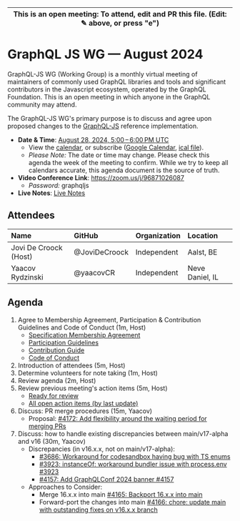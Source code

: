 | This is an open meeting: To attend, edit and PR this file. (Edit: ✎ above, or press "e") |
| ---------------------------------------------------------------------------------------- |

# GraphQL JS WG — August 2024

GraphQL-JS WG (Working Group) is a monthly virtual meeting of maintainers of
commonly used GraphQL libraries and tools and significant contributors in the
Javascript ecosystem, operated by the GraphQL Foundation. This is an open
meeting in which anyone in the GraphQL community may attend.

The GraphQL-JS WG's primary purpose is to discuss and agree upon proposed
changes to the [GraphQL-JS](https://github.com/graphql/graphql-spec) reference
implementation.


- **Date & Time**: [August 28, 2024, 5:00 – 6:00 PM UTC](https://www.timeanddate.com/worldclock/converter.html?iso=20240828T170000&p1=224&p2=179&p3=136&p4=268&p5=367&p6=438&p7=248&p8=240)
  - View the [calendar][], or subscribe ([Google Calendar][], [ical file][]).
  - _Please Note:_ The date or time may change. Please check this agenda the
    week of the meeting to confirm. While we try to keep all calendars accurate,
    this agenda document is the source of truth.
- **Video Conference Link**: https://zoom.us/j/96871026087
  - _Password:_ graphqljs
- **Live Notes**: [Live Notes][]

[calendar]: https://calendar.google.com/calendar/embed?src=linuxfoundation.org_ik79t9uuj2p32i3r203dgv5mo8%40group.calendar.google.com
[google calendar]: https://calendar.google.com/calendar?cid=bGludXhmb3VuZGF0aW9uLm9yZ19pazc5dDl1dWoycDMyaTNyMjAzZGd2NW1vOEBncm91cC5jYWxlbmRhci5nb29nbGUuY29t
[ical file]: https://calendar.google.com/calendar/ical/linuxfoundation.org_ik79t9uuj2p32i3r203dgv5mo8%40group.calendar.google.com/public/basic.ics
[live notes]: https://docs.google.com/document/d/12LM6NZxR22zBwRfihM8Vrf7uV-0gmmO5M3ooSCVS0Hs/edit?usp=sharing

## Attendees

<!-- prettier-ignore -->
| Name                     | GitHub              | Organization       | Location               |
| :----------------------- | :------------------ | :----------------- | :--------------------- |
| Jovi De Croock (Host)    | @JoviDeCroock       | Independent        | Aalst, BE              |
| Yaacov Rydzinski         | @yaacovCR           | Independent        | Neve Daniel, IL        |


## Agenda

1. Agree to Membership Agreement, Participation & Contribution Guidelines and Code of Conduct (1m, Host)
   - [Specification Membership Agreement](https://github.com/graphql/foundation)
   - [Participation Guidelines](https://github.com/graphql/graphql-wg#participation-guidelines)
   - [Contribution Guide](https://github.com/graphql/graphql-spec/blob/main/CONTRIBUTING.md)
   - [Code of Conduct](https://github.com/graphql/foundation/blob/master/CODE-OF-CONDUCT.md)
1. Introduction of attendees (5m, Host)
1. Determine volunteers for note taking (1m, Host)
1. Review agenda (2m, Host)
1. Review previous meeting's action items (5m, Host)
   - [Ready for review](https://github.com/graphql/graphql-js-wg/issues?q=is%3Aissue+is%3Aopen+label%3A%22Ready+for+review+%F0%9F%99%8C%22+sort%3Aupdated-desc)
   - [All open action items (by last update)](https://github.com/graphql/graphql-js-wg/issues?q=is%3Aissue+is%3Aopen+label%3A%22Action+item+%3Aclapper%3A%22+sort%3Aupdated-desc)
1. Discuss: PR merge procedures (15m, Yaacov)
   - Proposal: [#4172: Add flexibility around the waiting period for merging PRs](https://github.com/graphql/graphql-js/pull/4172) 
1. Discuss: how to handle existing discrepancies between main/v17-alpha and v16 (30m, Yaacov)
   - Discrepancies (in v16.x.x, not on main/v17-alpha):
     - [#3686: Workaround for codesandbox having bug with TS enums](https://github.com/graphql/graphql-js/pull/3686)
     - [#3923: instanceOf: workaround bundler issue with process.env #3923](https://github.com/graphql/graphql-js/pull/3923)
     - [#4157: Add GraphQLConf 2024 banner #4157](https://github.com/graphql/graphql-js/pull/4157)
   - Approaches to Consider:
     - Merge 16.x.x into main [#4165: Backport 16.x.x into main](https://github.com/graphql/graphql-js/pull/4157)
     - Forward-port the changes into main [#4166: chore: update main with outstanding fixes on v16.x.x branch](https://github.com/graphql/graphql-js/pull/4171)